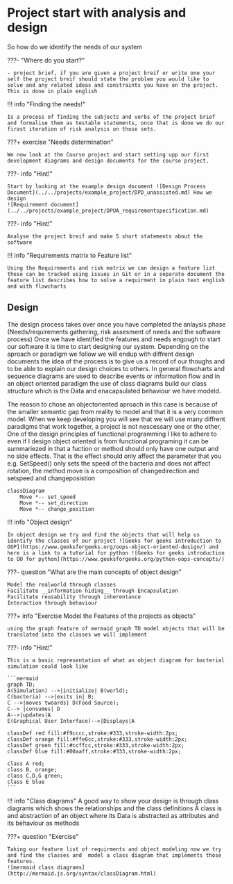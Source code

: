 # Project start with analysis and design

So how do we identify the needs of our system

???- "Where do you start?"

    - project brief, if you are given a project breif or write one your self the project breif should state the problem you would like to solve and any related ideas and constraints you have on the project. This is done in plain english

!!! info "Finding the needs!"

    Is a process of finding the subjects and verbs of the project brief and formalise them as testable statements, once that is done we do our firast iteration of risk analysis on those sets.

???+ exercise "Needs determination"

    We now look at the Course project and start setting upp our first development diagrams and design documents for the course project.

???- info "Hint!"

    Start by looking at the example design document ![Design Process Document](../../projects/example_project/DPD_unassisted.md) How we design
    ![Requirement document](../../projects/example_project/DPUA_requirementspecification.md)

???- info "Hint!"

    Analyse the project breif and make 5 short statements about the software

!!! info "Requirements matrix to Feature list"

    Using the Requirements and risk matrix we can design a feature list these can be tracked using issues in Git or in a separate document the feature list describes how to solve a requirment in plain text english and with flowcharts


## Design

The design process takes over once you have completed the anlaysis phase (Needs/requirements gathering, risk assesment of needs and the software process) Once we have identified the features and needs engough to start our software it is time to start designing our system. Depending on the aproach or paradigm we follow we will endup with diffrent design documents the idea of the process is to give us a record of our thoughs and to be able to explain our design choices to others. In general flowcharts and sequence diagrams are used to describe events or information flow and in an object oriented paradigm the use of class diagrams build our class structure which is the Data and enacapsulated behaviour we have modeld.

The reason to chose an objectoriented aproach in this case is because of the smaller semantic gap from reality to model and that it is a very common model. When we keep developing you will see that we will use many diffrent paradigms that work together, a project is not nescessary one or the other, One of the design principles of functional programming I like to adhere to even if I design object oriented is from functional programing it can be summariezed in that a fuction or method should only have one output and no side effects. That is the effect should only affect the parameter that you e.g. SetSpeed() only sets the speed of the bacteria and does not affect rotation, the method move is a composition of changedirection and setspeed and changeposistion

```mermaid
classDiagram
    Move *-- set_speed
    Move *-- set_direction
    Move *-- change_position
```


!!! info "Object design"

    In object design we try and find the objects that will help us identify the classes of our project ![Geeks for geeks introduction to OOP](https://www.geeksforgeeks.org/oops-object-oriented-design/) and here is a link to a tutorial for python ![Geeks for geeks introduction to OO for python](https://www.geeksforgeeks.org/python-oops-concepts/)

???- question "What are the main concepts of object design"

    Model the realworld through classes
    Facilitate __information hiding__ through Encapsulation
    Facilitate reusability through inherentance
    Interaction through behaviour

???+ info "Exercise Model the Features of the projects as objects"

    using the graph feature of mermaid graph TD model objects that will be translated into the classes we will implement

???- info "Hint!"

    This is a basic representation of what an object diagram for bacterial simulation could look like

    ```mermaid
    graph TD;
    A(Simulation) -->|initialize| B(world);
    C(bacteria) -->|exits in| B;
    C -->|moves twoards| D(Food Source);
    C--> |consumes| D
    A-->|updates|A
    E(Graphical User Interface)-->|Displays|A
    
    classDef red fill:#f9cccc,stroke:#333,stroke-width:2px;
    classDef orange fill:#ffe6cc,stroke:#333,stroke-width:2px;
    classDef green fill:#ccffcc,stroke:#333,stroke-width:2px;
    classDef blue fill:#00aaff,stroke:#333,stroke-width:2px;
    
    class A red;
    class B, orange;
    class C,D,G green;
    class E blue
    ```

!!! info "Class diagrams"
    A good way to show your design is through class diagrams which shows the relationships and the class definitions
    A class is and abstraction of an object where its Data is abstracted as attributes and its behaviour as methods

???+ question "Exercise"

    Taking our feature list of requirments and object modeling now we try and find the classes and  model a class diagram that implements those features.
    ![mermaid class diagrams](http://mermaid.js.org/syntax/classDiagram.html)



     

